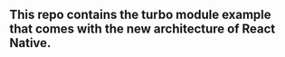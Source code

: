 ## This repo contains the turbo module example that comes with the new architecture of React Native.

